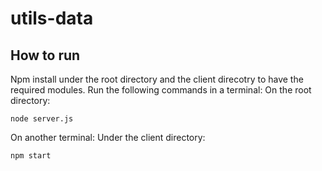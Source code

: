 # utils-data

## How to run
Npm install under the root directory and the client direcotry to have the required modules.
Run the following commands in a terminal:
On the root directory:
```
node server.js
```
On another terminal:
Under the client directory:
```
npm start
```

